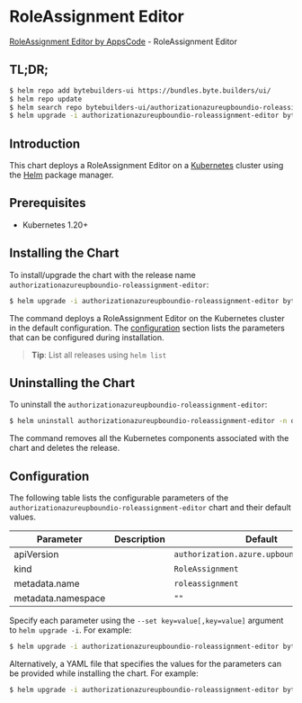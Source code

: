 # RoleAssignment Editor

[RoleAssignment Editor by AppsCode](https://byte.builders) - RoleAssignment Editor

## TL;DR;

```bash
$ helm repo add bytebuilders-ui https://bundles.byte.builders/ui/
$ helm repo update
$ helm search repo bytebuilders-ui/authorizationazureupboundio-roleassignment-editor --version=v0.4.18
$ helm upgrade -i authorizationazureupboundio-roleassignment-editor bytebuilders-ui/authorizationazureupboundio-roleassignment-editor -n default --create-namespace --version=v0.4.18
```

## Introduction

This chart deploys a RoleAssignment Editor on a [Kubernetes](http://kubernetes.io) cluster using the [Helm](https://helm.sh) package manager.

## Prerequisites

- Kubernetes 1.20+

## Installing the Chart

To install/upgrade the chart with the release name `authorizationazureupboundio-roleassignment-editor`:

```bash
$ helm upgrade -i authorizationazureupboundio-roleassignment-editor bytebuilders-ui/authorizationazureupboundio-roleassignment-editor -n default --create-namespace --version=v0.4.18
```

The command deploys a RoleAssignment Editor on the Kubernetes cluster in the default configuration. The [configuration](#configuration) section lists the parameters that can be configured during installation.

> **Tip**: List all releases using `helm list`

## Uninstalling the Chart

To uninstall the `authorizationazureupboundio-roleassignment-editor`:

```bash
$ helm uninstall authorizationazureupboundio-roleassignment-editor -n default
```

The command removes all the Kubernetes components associated with the chart and deletes the release.

## Configuration

The following table lists the configurable parameters of the `authorizationazureupboundio-roleassignment-editor` chart and their default values.

|     Parameter      | Description |                       Default                       |
|--------------------|-------------|-----------------------------------------------------|
| apiVersion         |             | <code>authorization.azure.upbound.io/v1beta1</code> |
| kind               |             | <code>RoleAssignment</code>                         |
| metadata.name      |             | <code>roleassignment</code>                         |
| metadata.namespace |             | <code>""</code>                                     |


Specify each parameter using the `--set key=value[,key=value]` argument to `helm upgrade -i`. For example:

```bash
$ helm upgrade -i authorizationazureupboundio-roleassignment-editor bytebuilders-ui/authorizationazureupboundio-roleassignment-editor -n default --create-namespace --version=v0.4.18 --set apiVersion=authorization.azure.upbound.io/v1beta1
```

Alternatively, a YAML file that specifies the values for the parameters can be provided while
installing the chart. For example:

```bash
$ helm upgrade -i authorizationazureupboundio-roleassignment-editor bytebuilders-ui/authorizationazureupboundio-roleassignment-editor -n default --create-namespace --version=v0.4.18 --values values.yaml
```
